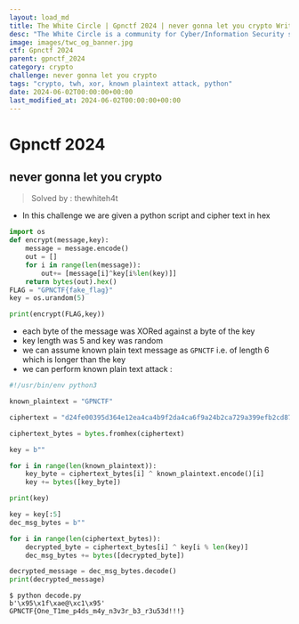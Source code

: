 ```yaml
---
layout: load_md
title: The White Circle | Gpnctf 2024 | never gonna let you crypto Writeup
desc: "The White Circle is a community for Cyber/Information Security students, enthusiasts and professionals. You can discuss anything related to Security, share your knowledge with others, get help when you need it and proceed further in your journey with amazing people from all over the world."
image: images/twc_og_banner.jpg
ctf: Gpnctf 2024
parent: gpnctf_2024
category: crypto
challenge: never gonna let you crypto
tags: "crypto, twh, xor, known plaintext attack, python"
date: 2024-06-02T00:00:00+00:00
last_modified_at: 2024-06-02T00:00:00+00:00
---
```


<h1 class="heading card-title white-text">Gpnctf 2024</h1>

## never gonna let you crypto
> Solved by : thewhiteh4t


- In this challenge we are given a python script and cipher text in hex

```python
import os
def encrypt(message,key):
    message = message.encode()
    out = []
    for i in range(len(message)):
        out+= [message[i]^key[i%len(key)]]
    return bytes(out).hex()
FLAG = "GPNCTF{fake_flag}"
key = os.urandom(5)

print(encrypt(FLAG,key))
```

- each byte of the message was XORed against a byte of the key
- key length was 5 and key was random
- we can assume known plain text message as `GPNCTF` i.e. of length 6 which is longer than the key
- we can perform known plain text attack : 

```python
#!/usr/bin/env python3

known_plaintext = "GPNCTF"

ciphertext = "d24fe00395d364e12ea4ca4b9f2da4ca6f9a24b2ca729a399efb2cd873b3ca7d9d1fb3a66a9b73a5b43e8f3d"

ciphertext_bytes = bytes.fromhex(ciphertext)

key = b""

for i in range(len(known_plaintext)):
    key_byte = ciphertext_bytes[i] ^ known_plaintext.encode()[i]
    key += bytes([key_byte])

print(key)

key = key[:5]
dec_msg_bytes = b""

for i in range(len(ciphertext_bytes)):
    decrypted_byte = ciphertext_bytes[i] ^ key[i % len(key)]
    dec_msg_bytes += bytes([decrypted_byte])

decrypted_message = dec_msg_bytes.decode()
print(decrypted_message)
```

```
$ python decode.py
b'\x95\x1f\xae@\xc1\x95'
GPNCTF{One_T1me_p4ds_m4y_n3v3r_b3_r3u53d!!!}
```
